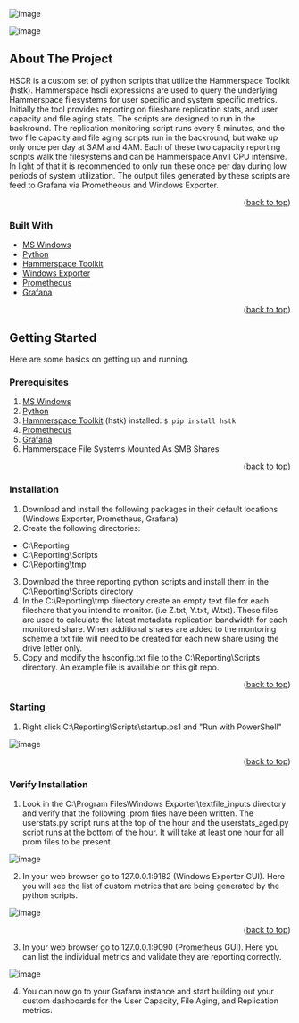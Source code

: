 
![image](https://github.com/kircktd/HSCR/assets/105011940/2d4209e5-0394-439d-a655-11dda59a3892)

![image](https://github.com/kircktd/HSCR/assets/105011940/e53ca2f7-52c1-40a5-b3a0-48817d09ac44)




<!-- ABOUT THE PROJECT -->
## About The Project
HSCR is a custom set of python scripts that utilize the Hammerspace Toolkit (hstk). Hammerspace hscli expressions are used to query the underlying Hammerspace filesystems for user specific and system specific metrics. Initially the tool provides reporting on fileshare replication stats, and user capacity and file aging stats. The scripts are designed to run in the backround. The replication monitoring script runs every 5 minutes, and the two file capacity and file aging scripts run in the backround, but wake up only once per day at 3AM and 4AM. Each of these two capacity reporting scripts walk the filesystems and can be Hammerspace Anvil CPU intensive. In light of that it is recommended to only run these once per day during low periods of system utilization. The output files generated by these scripts are feed to Grafana via Prometheous and Windows Exporter.
<p align="right">(<a href="#top">back to top</a>)</p>

### Built With

* [MS Windows](https://msofficestore.us/?s=windows+11&post_type=product&gad=1&gclid=Cj0KCQjwpPKiBhDvARIsACn-gzD9jcRUlo_C6EHYsHoxFfCgr7VP9E9CKwX3YOFk28z-R3exmq3yXQUaAmgVEALw_wcB)
* [Python](https://python.org/)
* [Hammerspace Toolkit](https://github.com/hammer-space/hstk)
* [Windows Exporter](https://github.com/prometheus-community/windows_exporter)
* [Prometheous](https://prometheus.io/download/)
* [Grafana](https://grafana.com/docs/grafana/latest/setup-grafana/installation/windows/)
<p align="right">(<a href="#top">back to top</a>)</p>

<!-- GETTING STARTED -->
## Getting Started

Here are some basics on getting up and running. 
### Prerequisites
1. [MS Windows](https://msofficestore.us/?s=windows+11&post_type=product&gad=1&gclid=Cj0KCQjwpPKiBhDvARIsACn-gzD9jcRUlo_C6EHYsHoxFfCgr7VP9E9CKwX3YOFk28z-R3exmq3yXQUaAmgVEALw_wcB)
2. [Python](https://python.org/)
3. [Hammerspace Toolkit](https://github.com/hammer-space/hstk) (hstk) installed: `$ pip install hstk`
4. [Prometheous](https://prometheus.io/download/)
5. [Grafana](https://grafana.com/docs/grafana/latest/setup-grafana/installation/windows/)
6. Hammerspace File Systems Mounted As SMB Shares
<p align="right">(<a href="#top">back to top</a>)</p>

### Installation
1. Download and install the following packages in their default locations (Windows Exporter, Prometheus, Grafana)
2. Create the following directories:
  - C:\Reporting
  - C:\Reporting\Scripts
  - C:\Reporting\tmp
3. Download the three reporting python scripts and install them in the C:\Reporting\Scripts directory
4. In the C:\Reporting\tmp directory create an empty text file for each fileshare that you intend to monitor. (i.e Z.txt, Y.txt, W.txt). These files are used to calculate the latest metadata replication bandwidth for each monitored share. When additional shares are added to the montoring scheme a txt file will need to be created for each new share using the drive letter only.
5. Copy and modify the hsconfig.txt file to the C:\Reporting\Scripts directory. An example file is available on this git repo.
<p align="right">(<a href="#top">back to top</a>)</p>

### Starting
1. Right click C:\Reporting\Scripts\startup.ps1 and "Run with PowerShell"

![image](https://github.com/kircktd/HSCR/assets/105011940/69381c84-af1f-4f1b-be0b-16d833c97d47)
<p align="right">(<a href="#top">back to top</a>)</p>

### Verify Installation
1. Look in the C:\Program Files\Windows Exporter\textfile_inputs directory and verify that the following .prom files have been written. The userstats.py script runs at the top of the hour and the userstats_aged.py script runs at the bottom of the hour. It will take at least one hour for all prom files to be present. 

![image](https://github.com/kircktd/HSCR/assets/105011940/cb39e065-4069-45c0-90c0-99f09ad92c41)

2. In your web browser go to 127.0.0.1:9182 (Windows Exporter GUI). Here you will see the list of custom metrics that are being generated by the python scripts.

![image](https://github.com/kircktd/HSCR/assets/105011940/905ed900-63bf-40fc-a5a5-7675c58ad9b6)

<p align="right">(<a href="#top">back to top</a>)</p>

3. In your web browser go to 127.0.0.1:9090 (Prometheus GUI). Here you can list the individual metrics and validate they are reporting correctly.

![image](https://github.com/kircktd/HSCR/assets/105011940/a2ce3bec-bdd1-4c96-acc1-fff818c5a075)

4. You can now go to your Grafana instance and start building out your custom dashboards for the User Capacity, File Aging, and Replication metrics.

